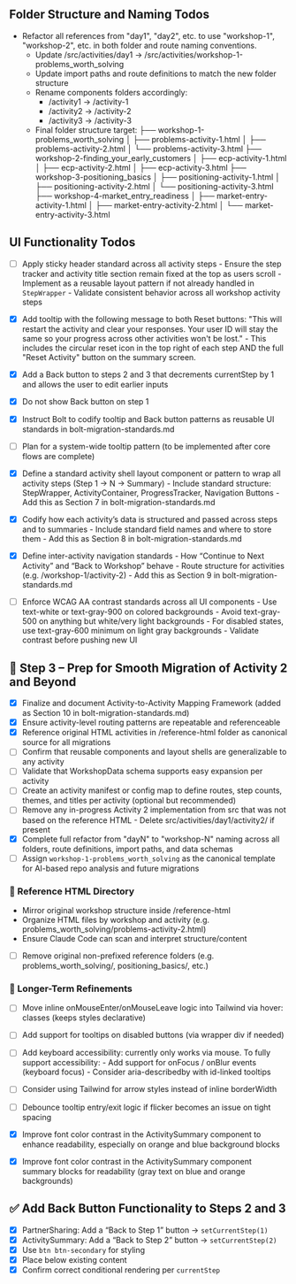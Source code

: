 ## Folder Structure and Naming Todos
- Refactor all references from "day1", "day2", etc. to use "workshop-1", "workshop-2", etc. in both folder and route naming conventions.
  - Update /src/activities/day1 → /src/activities/workshop-1-problems_worth_solving
  - Update import paths and route definitions to match the new folder structure
  - Rename components folders accordingly:
      - /activity1 → /activity-1
      - /activity2 → /activity-2
      - /activity3 → /activity-3
  - Final folder structure target:
      ├── workshop-1-problems_worth_solving
      │   ├── problems-activity-1.html
      │   ├── problems-activity-2.html
      │   └── problems-activity-3.html
      ├── workshop-2-finding_your_early_customers
      │   ├── ecp-activity-1.html
      │   ├── ecp-activity-2.html
      │   ├── ecp-activity-3.html
      ├── workshop-3-positioning_basics
      │   ├── positioning-activity-1.html
      │   ├── positioning-activity-2.html
      │   └── positioning-activity-3.html
      ├── workshop-4-market_entry_readiness
      │   ├── market-entry-activity-1.html
      │   ├── market-entry-activity-2.html
      │   └── market-entry-activity-3.html

## UI Functionality Todos

- [ ] Apply sticky header standard across all activity steps
      - Ensure the step tracker and activity title section remain fixed at the top as users scroll
      - Implement as a reusable layout pattern if not already handled in `StepWrapper`
      - Validate consistent behavior across all workshop activity steps

- [x] Add tooltip with the following message to both Reset buttons:
      "This will restart the activity and clear your responses. Your user ID will stay the same so your progress across other activities won't be lost."
      - This includes the circular reset icon in the top right of each step AND the full "Reset Activity" button on the summary screen.
- [x] Add a Back button to steps 2 and 3 that decrements currentStep by 1 and allows the user to edit earlier inputs
- [x] Do not show Back button on step 1
- [x] Instruct Bolt to codify tooltip and Back button patterns as reusable UI standards in bolt-migration-standards.md
- [ ] Plan for a system-wide tooltip pattern (to be implemented after core flows are complete)

- [x] Define a standard activity shell layout component or pattern to wrap all activity steps (Step 1 → N → Summary)
      - Include standard structure: StepWrapper, ActivityContainer, ProgressTracker, Navigation Buttons
      - Add this as Section 7 in bolt-migration-standards.md
- [x] Codify how each activity’s data is structured and passed across steps and to summaries
      - Include standard field names and where to store them
      - Add this as Section 8 in bolt-migration-standards.md
- [x] Define inter-activity navigation standards
      - How “Continue to Next Activity” and “Back to Workshop” behave
      - Route structure for activities (e.g. /workshop-1/activity-2)
      - Add this as Section 9 in bolt-migration-standards.md
- [ ] Enforce WCAG AA contrast standards across all UI components
      - Use text-white or text-gray-900 on colored backgrounds
      - Avoid text-gray-500 on anything but white/very light backgrounds
      - For disabled states, use text-gray-600 minimum on light gray backgrounds
      - Validate contrast before pushing new UI

## 🧱 Step 3 – Prep for Smooth Migration of Activity 2 and Beyond

- [x] Finalize and document Activity-to-Activity Mapping Framework (added as Section 10 in bolt-migration-standards.md)
- [x] Ensure activity-level routing patterns are repeatable and referenceable
- [x] Reference original HTML activities in /reference-html folder as canonical source for all migrations
- [ ] Confirm that reusable components and layout shells are generalizable to any activity
- [ ] Validate that WorkshopData schema supports easy expansion per activity
- [ ] Create an activity manifest or config map to define routes, step counts, themes, and titles per activity (optional but recommended)
 - [ ] Remove any in-progress Activity 2 implementation from src that was not based on the reference HTML
       - Delete src/activities/day1/activity2/ if present
- [x] Complete full refactor from "dayN" to "workshop-N" naming across all folders, route definitions, import paths, and data schemas
- [ ] Assign `workshop-1-problems_worth_solving` as the canonical template for AI-based repo analysis and future migrations

### 📁 Reference HTML Directory

- Mirror original workshop structure inside /reference-html
- Organize HTML files by workshop and activity (e.g. problems_worth_solving/problems-activity-2.html)
- Ensure Claude Code can scan and interpret structure/content

- [ ] Remove original non-prefixed reference folders (e.g. problems_worth_solving/, positioning_basics/, etc.)

### 🔮 Longer-Term Refinements

- [ ] Move inline onMouseEnter/onMouseLeave logic into Tailwind via hover: classes (keeps styles declarative)
- [ ] Add support for tooltips on disabled buttons (via wrapper div if needed)
- [ ] Add keyboard accessibility: currently only works via mouse. To fully support accessibility:
      - Add support for onFocus / onBlur events (keyboard focus)
      - Consider aria-describedby with id-linked tooltips
- [ ] Consider using Tailwind for arrow styles instead of inline borderWidth
- [ ] Debounce tooltip entry/exit logic if flicker becomes an issue on tight spacing

- [x] Improve font color contrast in the ActivitySummary component to enhance readability, especially on orange and blue background blocks
- [x] Improve font color contrast in the ActivitySummary component summary blocks for readability (gray text on blue and orange backgrounds)



## ✅ Add Back Button Functionality to Steps 2 and 3

- [x] PartnerSharing: Add a “Back to Step 1” button → `setCurrentStep(1)`
- [x] ActivitySummary: Add a “Back to Step 2” button → `setCurrentStep(2)`
- [x] Use `btn btn-secondary` for styling
- [x] Place below existing content
- [x] Confirm correct conditional rendering per `currentStep`